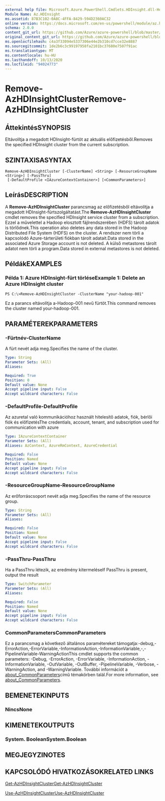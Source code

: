 ```yaml
---
external help file: Microsoft.Azure.PowerShell.Cmdlets.HDInsight.dll-Help.xml
Module Name: Az.HDInsight
ms.assetid: 87B3C102-0A8C-4FFA-8429-594D2360AC32
online version: https://docs.microsoft.com/en-us/powershell/module/az.hdinsight/remove-azhdinsightcluster
schema: 2.0.0
content_git_url: https://github.com/Azure/azure-powershell/blob/master/src/HDInsight/HDInsight/help/Remove-AzHDInsightCluster.md
original_content_git_url: https://github.com/Azure/azure-powershell/blob/master/src/HDInsight/HDInsight/help/Remove-AzHDInsightCluster.md
ms.openlocfilehash: c4a3f33094e5337306e44e2b310cd7cce32e8887
ms.sourcegitcommit: 1de2b6c3c99197958fa2101bc37680e7507f91ac
ms.translationtype: MT
ms.contentlocale: hu-HU
ms.lasthandoff: 10/13/2020
ms.locfileid: "94024773"
---
```

# <span data-ttu-id="9c02b-101">Remove-AzHDInsightCluster</span><span class="sxs-lookup"><span data-stu-id="9c02b-101">Remove-AzHDInsightCluster</span></span>

## <span data-ttu-id="9c02b-102">Áttekintés</span><span class="sxs-lookup"><span data-stu-id="9c02b-102">SYNOPSIS</span></span>
<span data-ttu-id="9c02b-103">Eltávolítja a megadott HDInsight-fürtöt az aktuális előfizetésből.</span><span class="sxs-lookup"><span data-stu-id="9c02b-103">Removes the specified HDInsight cluster from the current subscription.</span></span>

## <span data-ttu-id="9c02b-104">SZINTAXISA</span><span class="sxs-lookup"><span data-stu-id="9c02b-104">SYNTAX</span></span>

```
Remove-AzHDInsightCluster [-ClusterName] <String> [-ResourceGroupName <String>] [-PassThru]
 [-DefaultProfile <IAzureContextContainer>] [<CommonParameters>]
```

## <span data-ttu-id="9c02b-105">Leírás</span><span class="sxs-lookup"><span data-stu-id="9c02b-105">DESCRIPTION</span></span>
<span data-ttu-id="9c02b-106">A **Remove-AzHDInsightCluster** parancsmag az előfizetésből eltávolítja a megadott HDInsight-fürtszolgáltatást.</span><span class="sxs-lookup"><span data-stu-id="9c02b-106">The **Remove-AzHDInsightCluster** cmdlet removes the specified HDInsight service cluster from a subscription.</span></span>
<span data-ttu-id="9c02b-107">Ezzel a művelettel a Hadoop elosztott fájlrendszerében (HDFS) tárolt adatok is törlődnek.</span><span class="sxs-lookup"><span data-stu-id="9c02b-107">This operation also deletes any data stored in the Hadoop Distributed File System (HDFS) on the cluster.</span></span>
<span data-ttu-id="9c02b-108">A rendszer nem törli a kapcsolódó Azure-tárterületi fiókban tárolt adatait.</span><span class="sxs-lookup"><span data-stu-id="9c02b-108">Data stored in the associated Azure Storage account is not deleted.</span></span>
<span data-ttu-id="9c02b-109">A külső metastores tárolt adatot nem törli a program.</span><span class="sxs-lookup"><span data-stu-id="9c02b-109">Data stored in external metastores is not deleted.</span></span>

## <span data-ttu-id="9c02b-110">Példák</span><span class="sxs-lookup"><span data-stu-id="9c02b-110">EXAMPLES</span></span>

### <span data-ttu-id="9c02b-111">Példa 1: Azure HDInsight-fürt törlése</span><span class="sxs-lookup"><span data-stu-id="9c02b-111">Example 1: Delete an Azure HDInsight cluster</span></span>
```
PS C:\>Remove-AzHDInsightCluster -ClusterName "your-hadoop-001"
```

<span data-ttu-id="9c02b-112">Ez a parancs eltávolítja a-Hadoop-001 nevű fürtöt.</span><span class="sxs-lookup"><span data-stu-id="9c02b-112">This command removes the cluster named your-hadoop-001.</span></span>

## <span data-ttu-id="9c02b-113">PARAMÉTEREK</span><span class="sxs-lookup"><span data-stu-id="9c02b-113">PARAMETERS</span></span>

### <span data-ttu-id="9c02b-114">-Fürtnév</span><span class="sxs-lookup"><span data-stu-id="9c02b-114">-ClusterName</span></span>
<span data-ttu-id="9c02b-115">A fürt nevét adja meg.</span><span class="sxs-lookup"><span data-stu-id="9c02b-115">Specifies the name of the cluster.</span></span>

```yaml
Type: String
Parameter Sets: (All)
Aliases:

Required: True
Position: 0
Default value: None
Accept pipeline input: False
Accept wildcard characters: False
```

### <span data-ttu-id="9c02b-116">-DefaultProfile</span><span class="sxs-lookup"><span data-stu-id="9c02b-116">-DefaultProfile</span></span>
<span data-ttu-id="9c02b-117">Az azuretal való kommunikációhoz használt hitelesítő adatok, fiók, bérlői fiók és előfizetés</span><span class="sxs-lookup"><span data-stu-id="9c02b-117">The credentials, account, tenant, and subscription used for communication with azure</span></span>

```yaml
Type: IAzureContextContainer
Parameter Sets: (All)
Aliases: AzContext, AzureRmContext, AzureCredential

Required: False
Position: Named
Default value: None
Accept pipeline input: False
Accept wildcard characters: False
```

### <span data-ttu-id="9c02b-118">-ResourceGroupName</span><span class="sxs-lookup"><span data-stu-id="9c02b-118">-ResourceGroupName</span></span>
<span data-ttu-id="9c02b-119">Az erőforráscsoport nevét adja meg.</span><span class="sxs-lookup"><span data-stu-id="9c02b-119">Specifies the name of the resource group.</span></span>

```yaml
Type: String
Parameter Sets: (All)
Aliases:

Required: False
Position: Named
Default value: None
Accept pipeline input: False
Accept wildcard characters: False
```

### <span data-ttu-id="9c02b-120">-PassThru</span><span class="sxs-lookup"><span data-stu-id="9c02b-120">-PassThru</span></span>
<span data-ttu-id="9c02b-121">Ha a PassThru létezik, az eredmény kitermelése</span><span class="sxs-lookup"><span data-stu-id="9c02b-121">If PassThru is present, output the result</span></span>

```yaml
Type: SwitchParameter
Parameter Sets: (All)
Aliases:

Required: False
Position: Named
Default value: None
Accept pipeline input: False
Accept wildcard characters: False
```

### <span data-ttu-id="9c02b-122">CommonParameters</span><span class="sxs-lookup"><span data-stu-id="9c02b-122">CommonParameters</span></span>
<span data-ttu-id="9c02b-123">Ez a parancsmag a következő általános paramétereket támogatja:-debug,-ErrorAction,-ErrorVariable,-InformationAction,-InformationVariable,-,-PipelineVariable-WarningAction</span><span class="sxs-lookup"><span data-stu-id="9c02b-123">This cmdlet supports the common parameters: -Debug, -ErrorAction, -ErrorVariable, -InformationAction, -InformationVariable, -OutVariable, -OutBuffer, -PipelineVariable, -Verbose, -WarningAction, and -WarningVariable.</span></span> <span data-ttu-id="9c02b-124">További információt a [about_CommonParameters](http://go.microsoft.com/fwlink/?LinkID=113216)című témakörben talál.</span><span class="sxs-lookup"><span data-stu-id="9c02b-124">For more information, see [about_CommonParameters](http://go.microsoft.com/fwlink/?LinkID=113216).</span></span>

## <span data-ttu-id="9c02b-125">BEMENETEK</span><span class="sxs-lookup"><span data-stu-id="9c02b-125">INPUTS</span></span>

### <span data-ttu-id="9c02b-126">Nincs</span><span class="sxs-lookup"><span data-stu-id="9c02b-126">None</span></span>
## <span data-ttu-id="9c02b-127">KIMENETEK</span><span class="sxs-lookup"><span data-stu-id="9c02b-127">OUTPUTS</span></span>

### <span data-ttu-id="9c02b-128">System. Boolean</span><span class="sxs-lookup"><span data-stu-id="9c02b-128">System.Boolean</span></span>
## <span data-ttu-id="9c02b-129">MEGJEGYZI</span><span class="sxs-lookup"><span data-stu-id="9c02b-129">NOTES</span></span>

## <span data-ttu-id="9c02b-130">KAPCSOLÓDÓ HIVATKOZÁSOK</span><span class="sxs-lookup"><span data-stu-id="9c02b-130">RELATED LINKS</span></span>

[<span data-ttu-id="9c02b-131">Get-AzHDInsightCluster</span><span class="sxs-lookup"><span data-stu-id="9c02b-131">Get-AzHDInsightCluster</span></span>](./Get-AzHDInsightCluster.md)

[<span data-ttu-id="9c02b-132">Use-AzHDInsightCluster</span><span class="sxs-lookup"><span data-stu-id="9c02b-132">Use-AzHDInsightCluster</span></span>](./Use-AzHDInsightCluster.md)


